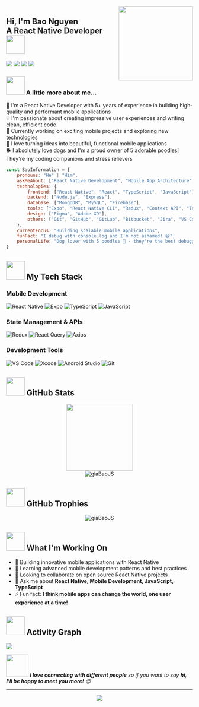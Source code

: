 <img align='right' src="https://gifdb.com/images/high/hard-work-hardworking-cute-sticker-typing-2g9uumun7gfuzt3f.webp" width="200">
<h2> Hi, I'm Bao Nguyen <br>
A React Native Developer <img src="https://i.gifer.com/ZMQt.gif" width="50"></h2>

[![](https://img.shields.io/badge/Facebook-giaBaoJS-blue)](https://www.facebook.com/giaBaoJS)
[![](https://img.shields.io/badge/Instagram-paulnguyen249-E4405F)](https://www.instagram.com/paulnguyen249/)
[![](https://img.shields.io/badge/Gmail-giabaofrontend%40gmail.com-red)](mailto:giabaofrontend@gmail.com)
[![](https://img.shields.io/badge/GitHub-giaBaoJS-black)](https://github.com/giaBaoJS)

### <img src="https://i.pinimg.com/originals/63/b4/f2/63b4f20141bda26594b08fca821d6e4d.gif" width="50"> A little more about me...  

🚀 I'm a React Native Developer with 5+ years of experience in building high-quality and performant mobile applications  
💡 I'm passionate about creating impressive user experiences and writing clean, efficient code  
🎯 Currently working on exciting mobile projects and exploring new technologies  
📱 I love turning ideas into beautiful, functional mobile applications  
🐕 I absolutely love dogs and I'm a proud owner of 5 adorable poodles! They're my coding companions and stress relievers 

```javascript
const BaoInformation = {
    pronouns: "He" | "Him",
    askMeAbout: ["React Native Development", "Mobile App Architecture", "UI/UX Design"],
    technologies: {
        frontend: ["React Native", "React", "TypeScript", "JavaScript"],
        backend: ["Node.js", "Express"],
        database: ["MongoDB", "MySQL", "Firebase"],
        tools: ["Expo", "React Native CLI", "Redux", "Context API", "TanStack"],
        design: ["Figma", "Adobe XD"],
        others: ["Git", "GitHub", "GitLab", "Bitbucket", "Jira", "VS Code", "Xcode", "Android Studio"]
    },
    currentFocus: "Building scalable mobile applications",
    funFact: "I debug with console.log and I'm not ashamed! 😄",
    personalLife: "Dog lover with 5 poodles 🐩 - they're the best debugging partners!"
}
```

## <img src="https://i.gifer.com/WiqN.gif" width="50"> My Tech Stack 

### Mobile Development
![React Native](https://img.shields.io/badge/React_Native-20232A?style=for-the-badge&logo=react&logoColor=61DAFB)
![Expo](https://img.shields.io/badge/Expo-1B1F23?style=for-the-badge&logo=expo&logoColor=white)
![TypeScript](https://img.shields.io/badge/TypeScript-007ACC?style=for-the-badge&logo=typescript&logoColor=white)
![JavaScript](https://img.shields.io/badge/JavaScript-F7DF1E?style=for-the-badge&logo=javascript&logoColor=black)

### State Management & APIs
![Redux](https://img.shields.io/badge/Redux-593D88?style=for-the-badge&logo=redux&logoColor=white)
![React Query](https://img.shields.io/badge/React_Query-FF4154?style=for-the-badge&logo=react%20query&logoColor=white)
![Axios](https://img.shields.io/badge/Axios-5A29E4?style=for-the-badge&logo=axios&logoColor=white)

### Development Tools
![VS Code](https://img.shields.io/badge/VS_Code-0078D4?style=for-the-badge&logo=visual%20studio%20code&logoColor=white)
![Xcode](https://img.shields.io/badge/Xcode-007ACC?style=for-the-badge&logo=Xcode&logoColor=white)
![Android Studio](https://img.shields.io/badge/Android_Studio-3DDC84?style=for-the-badge&logo=android-studio&logoColor=white)
![Git](https://img.shields.io/badge/Git-F05032?style=for-the-badge&logo=git&logoColor=white)

## <img src="https://media1.giphy.com/media/v1.Y2lkPTc5MGI3NjExcXpjeWhtb3cwaXBpa3B6cno5Z2F3ZjlqbG84NWUwMmJqbjJrZXY5cSZlcD12MV9pbnRlcm5hbF9naWZfYnlfaWQmY3Q9cw/qDeMbNTYI4irHT6TkD/giphy.gif" width="50"> GitHub Stats

<div align="center">
  <!-- <img height="180em" src="https://github-readme-stats.vercel.app/api?username=giaBaoJS&show_icons=true&theme=tokyonight&include_all_commits=true&count_private=true"/> -->
  <img height="180em" src="https://github-readme-stats.vercel.app/api/top-langs/?username=giaBaoJS&layout=compact&langs_count=8&theme=tokyonight"/>
</div>

<div align="center">
  <img src="https://github-readme-streak-stats.herokuapp.com/?user=giaBaoJS&theme=tokyonight" alt="giaBaoJS" />
</div>

## <img src="https://media2.giphy.com/media/v1.Y2lkPTc5MGI3NjExNzdkbml6cjAxN2p1dzhtNTI5N3VrYTJzN2hhc3JrNDY1YWljb2xueiZlcD12MV9pbnRlcm5hbF9naWZfYnlfaWQmY3Q9cw/hDLiT6bW6E74jLu3Gw/giphy.gif" width="50"> GitHub Trophies
<div align="center">
  <img src="https://github-profile-trophy.vercel.app/?username=giaBaoJS&theme=tokyonight&row=1&column=7" alt="giaBaoJS" />
</div>

##  <img src="https://media4.giphy.com/media/v1.Y2lkPTc5MGI3NjExbG1wcmNnd3lhYWNrOGMyNnA4OTBhcGhtZGdlYzd3cGExd3M1YmNkeCZlcD12MV9pbnRlcm5hbF9naWZfYnlfaWQmY3Q9cw/C3NZtLRo8TMHvVCFFE/giphy.gif" width="50"> What I'm Working On

- 🔭 Building innovative mobile applications with React Native
- 🌱 Learning advanced mobile development patterns and best practices  
- 👯 Looking to collaborate on open source React Native projects
- 💬 Ask me about **React Native, Mobile Development, JavaScript, TypeScript**
- ⚡ Fun fact: **I think mobile apps can change the world, one user experience at a time!**

## <img src="https://media0.giphy.com/media/v1.Y2lkPTc5MGI3NjExNHVnZXh3ZG1qaXQ5ejI0YzQ4Mm5qN2s2cXcweWVzMTA1aGdjYm92ZyZlcD12MV9pbnRlcm5hbF9naWZfYnlfaWQmY3Q9cw/ShM3DqhMzYxQPaT2qQ/giphy.gif" width="50"> Activity Graph
<img src="https://github-readme-activity-graph.vercel.app/graph?username=giaBaoJS&theme=tokyo-night&hide_border=true" />

<img src="https://media.giphy.com/media/LnQjpWaON8nhr21vNW/giphy.gif" width="60"> <em><b>I love connecting with different people</b> so if you want to say <b>hi, I'll be happy to meet you more!</b> 😊</em>

---
<div align="center">
  <img src="https://komarev.com/ghpvc/?username=giaBaoJS&color=blueviolet&style=flat-square&label=Profile+Views" />
</div>
